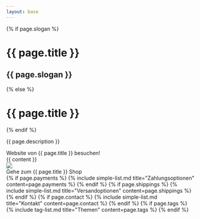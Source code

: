```yaml
---
layout: base
---
```


<div class="container">
    <div class="row">
        <div class="col-lg-9 col-sm-12 mt-4">
        <div class="jumbotron p-4">
                {% if page.slogan %}
                    <h1 class="h2">{{ page.title }}</h1>
                    <h2 class="text-muted h5">{{ page.slogan }}</h2>
                {% else %}
                    <h1 class="h2">{{ page.title }}</h1>
                {% endif %}
                <p> {{ page.description }} </p>
                 <span class="affili" data-affili="{{ page.targetUrl }}" rel="nofollow">
                    <div class="btn btn-success mb-4">
                        Website von {{ page.title }} besuchen!
                    </div>
             </span>
             </div>
                <div class="align-items-center"></div>
                {{ content }}
        </div>
        <div class="col-lg-3 col-sm-12">
             <span class="affili" data-affili="{{ page.targetUrl }}" rel="nofollow">
                <div class="text-center mb-3">
                    <img class="img-fluid mt-4" src="{{ page.image }}"/>
                    <div class="btn btn-outline-success mt-4 mb-3">
                        Gehe zum {{ page.title }} Shop
                    </div>
                </div>   
             </span>
            {% if page.payments %}
                {% include simple-list.md title="Zahlungsoptionen" content=page.payments %}
            {% endif %}
            {% if page.shippings %}
                {% include simple-list.md title="Versandoptionen" content=page.shippings %}
            {% endif %}
            {% if page.contact %}
                {% include simple-list.md title="Kontakt" content=page.contact %}
            {% endif %}
            {% if page.tags %}
                {% include tag-list.md title="Themen" content=page.tags %}
            {% endif %}
        </div>
    </div>
</div>
